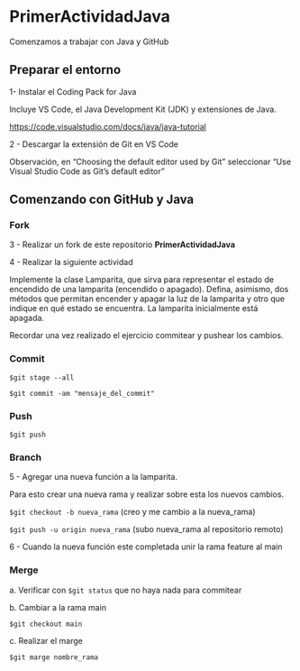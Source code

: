 # PrimerActividadJava
Comenzamos a trabajar con Java y GitHub

## Preparar el entorno

1- Instalar el Coding Pack for Java 

Incluye VS Code, el Java Development Kit (JDK) y extensiones de Java.

https://code.visualstudio.com/docs/java/java-tutorial

2 - Descargar la extensión de Git en VS Code

Observación, en “Choosing the default editor used by Git” seleccionar “Use Visual Studio Code as Git’s default editor”

## Comenzando con GitHub y Java
### Fork

3 - Realizar un fork de este repositorio **PrimerActividadJava**

4 - Realizar la siguiente actividad

Implemente la clase Lamparita, que sirva para representar el estado de encendido de una lamparita (encendido o apagado). Defina, asimismo, dos métodos que permitan encender y apagar la luz de la lamparita y otro que indique en qué estado se encuentra. La lamparita inicialmente está apagada.

Recordar una vez realizado el ejercicio commitear y pushear los cambios.

### Commit 

`$git stage --all`

`$git commit -am "mensaje_del_commit"`

### Push

`$git push`

### Branch

5 - Agregar una nueva función a la lamparita.

Para esto crear una nueva rama y realizar sobre esta los nuevos cambios.

`$git checkout -b nueva_rama`      (creo y me cambio a la nueva_rama)

`$git push -u origin nueva_rama`   (subo nueva_rama al repositorio remoto)

6 - Cuando la nueva función este completada unir la rama feature al main

### Merge

a. Verificar con
`$git status`
que no haya nada para commitear

b. Cambiar a la rama main

`$git checkout main`

c. Realizar el marge

`$git marge nombre_rama`
